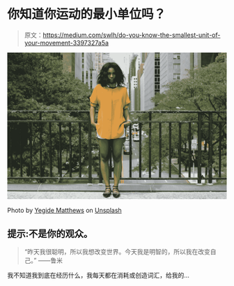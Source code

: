 # 你知道你运动的最小单位吗？

> 原文：<https://medium.com/swlh/do-you-know-the-smallest-unit-of-your-movement-3397327a5a>

![](img/43bdcc3c1c080fc37d96bf091c8db491.png)

Photo by [Yegide Matthews](https://unsplash.com/@yegidem?utm_source=medium&utm_medium=referral) on [Unsplash](https://unsplash.com?utm_source=medium&utm_medium=referral)

## 提示:不是你的观众。

> “昨天我很聪明，所以我想改变世界。今天我是明智的，所以我在改变自己。”
> ――鲁米

我不知道我到底在经历什么，我每天都在消耗或创造词汇，给我的…